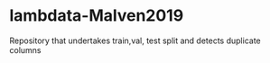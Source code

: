 # lambdata-Malven2019
Repository that undertakes train,val, test split and detects duplicate columns
